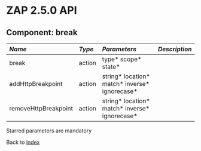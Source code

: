 # ZAP 2.5.0 API
## Component: break
| _Name_ | _Type_ | _Parameters_ | _Description_ |
|:-------|:-------|:-------------|:--------------|
| break| action | type* scope* state*  |  |
| addHttpBreakpoint| action | string* location* match* inverse* ignorecase*  |  |
| removeHttpBreakpoint| action | string* location* match* inverse* ignorecase*  |  |

Starred parameters are mandatory

Back to [index](ApiGen_Index)

